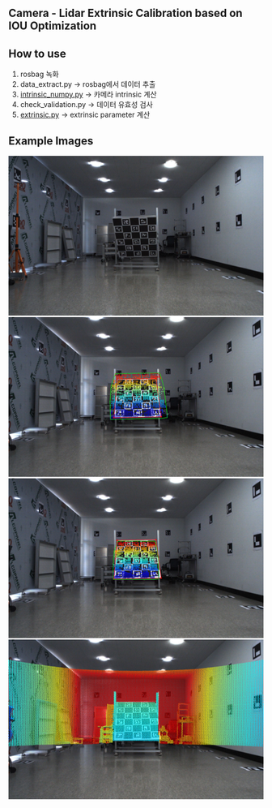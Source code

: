 ## Camera - Lidar Extrinsic Calibration based on IOU Optimization

## How to use

1. rosbag 녹화 
2. data_extract.py → rosbag에서 데이터 추출
3. [intrinsic_numpy.py](http://intrinsic.py) → 카메라 intrinsic 계산
4. check_validation.py → 데이터 유효성 검사
5. [extrinsic.py](http://extrinsic.py) → extrinsic parameter 계산


## Example Images


![Original image](docs/1.jpg)
![Sample 2](docs/2.jpg)
![Sample 3](docs/3.jpg)
![Sample 4](docs/4.jpg)